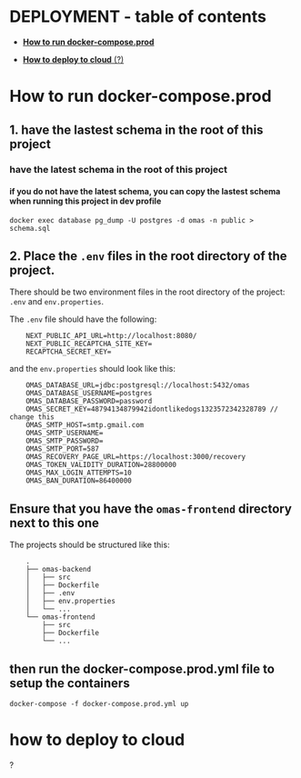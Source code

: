 # DEPLOYMENT - table of contents	 
- [<ins>__How to run docker-compose.prod__</ins>](#how-to-run-docker-compose.prod)

- [<ins>__How to deploy to cloud__</ins> (?)](#how-to-deploy-to-cloud)


# How to run docker-compose.prod

## 1. have the lastest schema in the root of this project

### have the latest schema in the root of this project
#### if you do not have the latest schema, you can copy the lastest schema when running this project in dev profile

    docker exec database pg_dump -U postgres -d omas -n public > schema.sql

## 2.  Place the `.env` files in the root directory of the project.
There should be two environment files in the root directory of the project: `.env` and `env.properties`.

The `.env` file should have the following:

        NEXT_PUBLIC_API_URL=http://localhost:8080/
        NEXT_PUBLIC_RECAPTCHA_SITE_KEY=
        RECAPTCHA_SECRET_KEY=

and the `env.properties` should look like this:

        OMAS_DATABASE_URL=jdbc:postgresql://localhost:5432/omas
        OMAS_DATABASE_USERNAME=postgres
        OMAS_DATABASE_PASSWORD=password
        OMAS_SECRET_KEY=48794134879942idontlikedogs1323572342328789 // change this 
        OMAS_SMTP_HOST=smtp.gmail.com
        OMAS_SMTP_USERNAME=
        OMAS_SMTP_PASSWORD=
        OMAS_SMTP_PORT=587
        OMAS_RECOVERY_PAGE_URL=https://localhost:3000/recovery
        OMAS_TOKEN_VALIDITY_DURATION=28800000
        OMAS_MAX_LOGIN_ATTEMPTS=10
        OMAS_BAN_DURATION=86400000



## Ensure that you have the `omas-frontend` directory next to this one
The projects should be structured like this:

```
    .
    ├── omas-backend
    │   ├── src
    │   ├── Dockerfile
    │   ├── .env
    │   ├── env.properties
    │   └── ...
    └── omas-frontend
        ├── src
        ├── Dockerfile
        └── ...
```
## then run the docker-compose.prod.yml file to setup the containers
`docker-compose -f docker-compose.prod.yml up`

# how to deploy to cloud
?